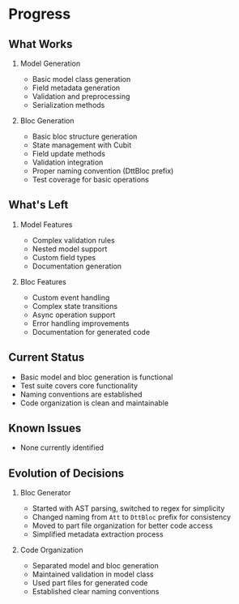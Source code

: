 # Progress

## What Works
1. Model Generation
   - Basic model class generation
   - Field metadata generation
   - Validation and preprocessing
   - Serialization methods

2. Bloc Generation
   - Basic bloc structure generation
   - State management with Cubit
   - Field update methods
   - Validation integration
   - Proper naming convention (DttBloc prefix)
   - Test coverage for basic operations

## What's Left
1. Model Features
   - Complex validation rules
   - Nested model support
   - Custom field types
   - Documentation generation

2. Bloc Features
   - Custom event handling
   - Complex state transitions
   - Async operation support
   - Error handling improvements
   - Documentation for generated code

## Current Status
- Basic model and bloc generation is functional
- Test suite covers core functionality
- Naming conventions are established
- Code organization is clean and maintainable

## Known Issues
- None currently identified

## Evolution of Decisions
1. Bloc Generator
   - Started with AST parsing, switched to regex for simplicity
   - Changed naming from `Att` to `DttBloc` prefix for consistency
   - Moved to part file organization for better code access
   - Simplified metadata extraction process

2. Code Organization
   - Separated model and bloc generation
   - Maintained validation in model class
   - Used part files for generated code
   - Established clear naming conventions 